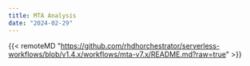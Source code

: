 ```yaml
---
title: MTA Analysis
date: "2024-02-29"
---
```


{{< remoteMD "https://github.com/rhdhorchestrator/serverless-workflows/blob/v1.4.x/workflows/mta-v7.x/README.md?raw=true" >}}
